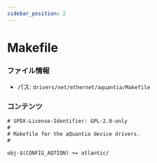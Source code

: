 ```yaml
---
sidebar_position: 2
---
```

# Makefile

### ファイル情報

- パス: `drivers/net/ethernet/aquantia/Makefile`

### コンテンツ

```txt
# SPDX-License-Identifier: GPL-2.0-only
#
# Makefile for the aQuantia device drivers.
#

obj-$(CONFIG_AQTION) += atlantic/

```
